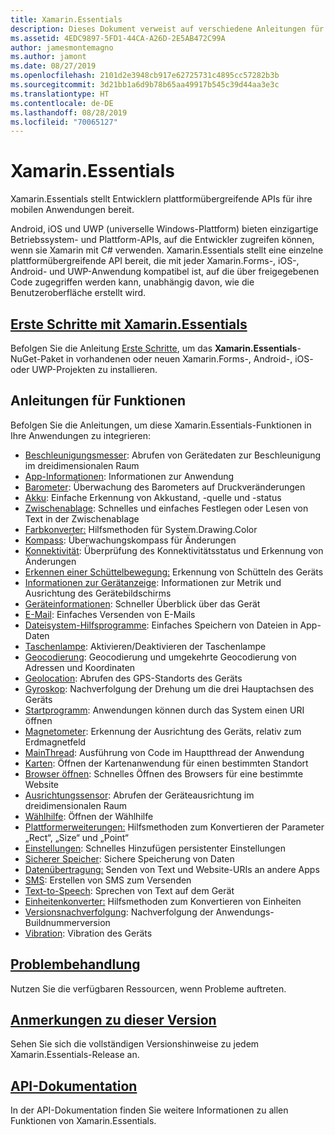 ```yaml
---
title: Xamarin.Essentials
description: Dieses Dokument verweist auf verschiedene Anleitungen für Xamarin.Essentials, womit Entwicklern plattformübergreifende APIs für ihre mobilen Anwendungen bereitgestellt werden.
ms.assetid: 4EDC9897-5FD1-44CA-A26D-2E5AB472C99A
author: jamesmontemagno
ms.author: jamont
ms.date: 08/27/2019
ms.openlocfilehash: 2101d2e3948cb917e62725731c4895cc57282b3b
ms.sourcegitcommit: 3d21bb1a6d9b78b65aa49917b545c39d44aa3e3c
ms.translationtype: HT
ms.contentlocale: de-DE
ms.lasthandoff: 08/28/2019
ms.locfileid: "70065127"
---
```

# <a name="xamarinessentials"></a>Xamarin.Essentials

Xamarin.Essentials stellt Entwicklern plattformübergreifende APIs für ihre mobilen Anwendungen bereit.

Android, iOS und UWP (universelle Windows-Plattform) bieten einzigartige Betriebssystem- und Plattform-APIs, auf die Entwickler zugreifen können, wenn sie Xamarin mit C# verwenden. Xamarin.Essentials stellt eine einzelne plattformübergreifende API bereit, die mit jeder Xamarin.Forms-, iOS-, Android- und UWP-Anwendung kompatibel ist, auf die über freigegebenen Code zugegriffen werden kann, unabhängig davon, wie die Benutzeroberfläche erstellt wird.

## <a name="get-started-with-xamarinessentialsget-startedmdcontextxamarinxamarin-forms"></a>[Erste Schritte mit Xamarin.Essentials](get-started.md?context=xamarin/xamarin-forms)

Befolgen Sie die Anleitung [Erste Schritte](get-started.md), um das **Xamarin.Essentials**-NuGet-Paket in vorhandenen oder neuen Xamarin.Forms-, Android-, iOS- oder UWP-Projekten zu installieren.

## <a name="feature-guides"></a>Anleitungen für Funktionen

Befolgen Sie die Anleitungen, um diese Xamarin.Essentials-Funktionen in Ihre Anwendungen zu integrieren:

* [Beschleunigungsmesser](accelerometer.md?context=xamarin/xamarin-forms): Abrufen von Gerätedaten zur Beschleunigung im dreidimensionalen Raum
* [App-Informationen](app-information.md?context=xamarin/xamarin-forms): Informationen zur Anwendung
* [Barometer](barometer.md?context=xamarin/xamarin-forms): Überwachung des Barometers auf Druckveränderungen
* [Akku](battery.md?context=xamarin/xamarin-forms): Einfache Erkennung von Akkustand, -quelle und -status
* [Zwischenablage](clipboard.md?context=xamarin/xamarin-forms): Schnelles und einfaches Festlegen oder Lesen von Text in der Zwischenablage
* [Farbkonverter:](color-converters.md?context=xamarin/xamarin-forms) Hilfsmethoden für System.Drawing.Color
* [Kompass](compass.md?context=xamarin/xamarin-forms): Überwachungskompass für Änderungen
* [Konnektivität](connectivity.md?context=xamarin/xamarin-forms): Überprüfung des Konnektivitätsstatus und Erkennung von Änderungen
* [Erkennen einer Schüttelbewegung:](detect-shake.md?context=xamarin/xamarin-forms) Erkennung von Schütteln des Geräts
* [Informationen zur Gerätanzeige](device-display.md?context=xamarin/xamarin-forms): Informationen zur Metrik und Ausrichtung des Gerätebildschirms
* [Geräteinformationen](device-information.md?context=xamarin/xamarin-forms): Schneller Überblick über das Gerät
* [E-Mail](email.md?context=xamarin/xamarin-forms): Einfaches Versenden von E-Mails
* [Dateisystem-Hilfsprogramme](file-system-helpers.md?context=xamarin/xamarin-forms): Einfaches Speichern von Dateien in App-Daten
* [Taschenlampe](flashlight.md?context=xamarin/xamarin-forms): Aktivieren/Deaktivieren der Taschenlampe
* [Geocodierung](geocoding.md?context=xamarin/xamarin-forms): Geocodierung und umgekehrte Geocodierung von Adressen und Koordinaten
* [Geolocation](geolocation.md?context=xamarin/xamarin-forms): Abrufen des GPS-Standorts des Geräts
* [Gyroskop](gyroscope.md?context=xamarin/xamarin-forms): Nachverfolgung der Drehung um die drei Hauptachsen des Geräts
* [Startprogramm](launcher.md?context=xamarin/xamarin-forms): Anwendungen können durch das System einen URI öffnen
* [Magnetometer](magnetometer.md?context=xamarin/xamarin-forms): Erkennung der Ausrichtung des Geräts, relativ zum Erdmagnetfeld
* [MainThread](main-thread.md?content=xamarin/xamarin-forms): Ausführung von Code im Hauptthread der Anwendung
* [Karten](maps.md?content=xamarin/xamarin-forms): Öffnen der Kartenanwendung für einen bestimmten Standort
* [Browser öffnen](open-browser.md?context=xamarin/xamarin-forms): Schnelles Öffnen des Browsers für eine bestimmte Website
* [Ausrichtungssensor](orientation-sensor.md?context=xamarin/xamarin-forms): Abrufen der Geräteausrichtung im dreidimensionalen Raum
* [Wählhilfe](phone-dialer.md?context=xamarin/xamarin-forms): Öffnen der Wählhilfe
* [Plattformerweiterungen:](platform-extensions.md?context=xamarin/xamarin-forms) Hilfsmethoden zum Konvertieren der Parameter „Rect“, „Size“ und „Point“
* [Einstellungen](preferences.md?context=xamarin/xamarin-forms): Schnelles Hinzufügen persistenter Einstellungen
* [Sicherer Speicher](secure-storage.md?context=xamarin/xamarin-forms): Sichere Speicherung von Daten
* [Datenübertragung:](share.md?context=xamarin/xamarin-forms) Senden von Text und Website-URIs an andere Apps
* [SMS](sms.md?context=xamarin/xamarin-forms): Erstellen von SMS zum Versenden
* [Text-to-Speech](text-to-speech.md?context=xamarin/xamarin-forms): Sprechen von Text auf dem Gerät
* [Einheitenkonverter:](unit-converters.md?context=xamarin/xamarin-forms) Hilfsmethoden zum Konvertieren von Einheiten
* [Versionsnachverfolgung](version-tracking.md?context=xamarin/xamarin-forms): Nachverfolgung der Anwendungs- Buildnummerversion
* [Vibration](vibrate.md?context=xamarin/xamarin-forms): Vibration des Geräts

## <a name="troubleshootingtroubleshootingmdcontextxamarinxamarin-forms"></a>[Problembehandlung](troubleshooting.md?context=xamarin/xamarin-forms)

Nutzen Sie die verfügbaren Ressourcen, wenn Probleme auftreten.

## <a name="release-noteshttpsdocsmicrosoftcomxamarinessentialsrelease-notes"></a>[Anmerkungen zu dieser Version](https://docs.microsoft.com/xamarin/essentials/release-notes/)

Sehen Sie sich die vollständigen Versionshinweise zu jedem Xamarin.Essentials-Release an.

## <a name="api-documentationxrefxamarinessentials"></a>[API-Dokumentation](xref:Xamarin.Essentials)

In der API-Dokumentation finden Sie weitere Informationen zu allen Funktionen von Xamarin.Essentials.
